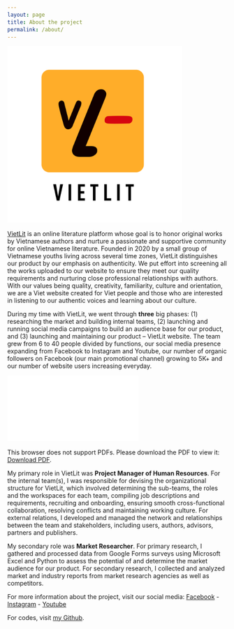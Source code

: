 ```yaml
---
layout: page
title: About the project
permalink: /about/
---
```

<p align="left">
  <img src="https://github.com/ngmaihuong/ngmaihuong.github.io/blob/master/assets/img/VietLitlogo.png?raw=true"  width="400">
</p>

[VietLit](https://vietlit.com/) is an online literature platform whose goal is to honor original works by Vietnamese authors and nurture a passionate and supportive community for online Vietnamese literature. Founded in 2020 by a small group of Vietnamese youths living across several time zones, VietLit distinguishes our product by our emphasis on authenticity. We put effort into screening all the works uploaded to our website to ensure they meet our quality requirements and nurturing close professional relationships with authors. With our values being quality, creativity, familiarity, culture and orientation, we are a Viet website created for Viet people and those who are interested in listening to our authentic voices and learning about our culture.

During my time with VietLit, we went through **three** big phases: (1) researching the market and building internal teams, (2) launching and running social media campaigns to build an audience base for our product, and (3) launching and maintaining our product – VietLit website. The team grew from 6 to 40 people divided by functions, our social media presence expanding from Facebook to Instagram and Youtube, our number of organic followers on Facebook (our main promotional channel) growing to 5K+ and our number of website users increasing everyday.


<object data="/assets/pdf/VietLit-introdeck.pdf" type="application/pdf" width="800px" height="500px">
    <embed src="/assets/pdf/VietLit-introdeck.pdf">
        <p>This browser does not support PDFs. Please download the PDF to view it: <a href="/assets/pdf/VietLit-introdeck.pdf">Download PDF</a>.</p>
    </embed>
</object>


My primary role in VietLit was **Project Manager of Human Resources**. For the internal team(s), I was responsible for devising the organizational structure for VietLit, which involved determining the sub-teams, the roles and the workspaces for each team, compiling job descriptions and requirements, recruiting and onboarding, ensuring smooth cross-functional collaboration, resolving conflicts and maintaining working culture. For external relations, I developed and managed the network and relationships between the team and stakeholders, including users, authors, advisors, partners and publishers.

My secondary role was **Market Researcher**. For primary research, I gathered and processed data from Google Forms surveys using Microsoft Excel and Python to assess the potential of and determine the market audience for our product. For secondary research, I collected and analyzed market and industry reports from market research agencies as well as competitors.

For more information about the project, visit our social media: [Facebook](https://www.facebook.com/vietlit.community) - [Instagram](https://www.instagram.com/vietlit.community/) - [Youtube](https://www.youtube.com/channel/UCHKOYGUWip-Iio5Sc5vfJpg)

For codes, visit [my Github](https://github.com/ngmaihuong/vietlit-wi20).
